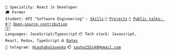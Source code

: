 <code>👷 Speciality: React Js Developer</code><br>
<code>🎓 Former Student: KPI "Software Engineering"</code>
<code>💡 [Skills](SKILLS.md)</code>
<code>🧻 [Projects](PROJECTS.md)</code>
<code>📢 [Public talks: 0](TALKS.md)</code>
<code>👀 [Open-source contribution](CONTRIBUTION.md)</code><br>
<code>🧑‍💻 Languages: JavaScript/Typescript</code>
<code>📦 Tech stack: Javascript, React, Redux, TypeScript</code>
<code>🪙 [Rates](RATES.md)</code><br>
<code>💬 telegram: [@sashaholovenko](https://telegram.me/sashaholovenko)</code>
<code>📫 [sasha155s49@gmail.com](mailto:your-email)</code>

